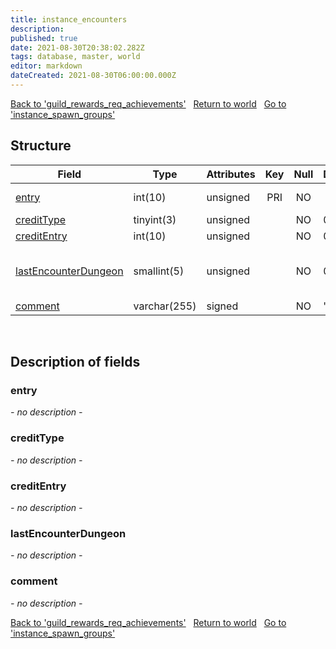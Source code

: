 ```yaml
---
title: instance_encounters
description: 
published: true
date: 2021-08-30T20:38:02.282Z
tags: database, master, world
editor: markdown
dateCreated: 2021-08-30T06:00:00.000Z
---
```


<a href="https://trinitycore.info/de/database/master/world/guild_rewards_req_achievements" class="mt-5 v-btn v-btn--depressed v-btn--flat v-btn--outlined theme--light v-size--default darkblue--text text--lighten-3"><span class="v-btn__content"><i aria-hidden="true" class="v-icon notranslate v-icon--left mdi mdi-arrow-left theme--light"></i><span>Back to 'guild_rewards_req_achievements'</span></span></a>&nbsp;&nbsp;&nbsp;<a href="https://trinitycore.info/de/database/master/world/home" class="mt-5 v-btn v-btn--depressed v-btn--flat v-btn--outlined theme--light v-size--default darkblue--text text--lighten-3"><span class="v-btn__content"><i aria-hidden="true" class="v-icon notranslate v-icon--left mdi mdi-home-outline theme--light"></i><span>Return to world</span></span></a>&nbsp;&nbsp;&nbsp;<a href="https://trinitycore.info/de/database/master/world/instance_spawn_groups" class="mt-5 v-btn v-btn--depressed v-btn--flat v-btn--outlined theme--light v-size--default darkblue--text text--lighten-3"><span class="v-btn__content"><span>Go to 'instance_spawn_groups'</span><i aria-hidden="true" class="v-icon notranslate v-icon--right mdi mdi-arrow-right theme--light"></i></span></a>

## Structure

| Field | Type | Attributes | Key | Null | Default | Extra | Comment |
| --- | --- | --- | :---: | :---: | --- | --- | --- |
| [entry](#entry) | int(10) | unsigned | PRI | NO |  |  | Unique entry from DungeonEncounter.dbc |
| [creditType](#credittype) | tinyint(3) | unsigned |  | NO | 0 |  |  |
| [creditEntry](#creditentry) | int(10) | unsigned |  | NO | 0 |  |  |
| [lastEncounterDungeon](#lastencounterdungeon) | smallint(5) | unsigned |  | NO | 0 |  | If not 0, LfgDungeon.dbc entry for the instance it is last encounter in |
| [comment](#comment) | varchar(255) | signed |  | NO | '' |  |  |
&nbsp;
## Description of fields

### entry
*- no description -*
&nbsp;

### creditType
*- no description -*
&nbsp;

### creditEntry
*- no description -*
&nbsp;

### lastEncounterDungeon
*- no description -*
&nbsp;

### comment
*- no description -*
&nbsp;

<a href="https://trinitycore.info/de/database/master/world/guild_rewards_req_achievements" class="mt-5 v-btn v-btn--depressed v-btn--flat v-btn--outlined theme--light v-size--default darkblue--text text--lighten-3"><span class="v-btn__content"><i aria-hidden="true" class="v-icon notranslate v-icon--left mdi mdi-arrow-left theme--light"></i><span>Back to 'guild_rewards_req_achievements'</span></span></a>&nbsp;&nbsp;&nbsp;<a href="https://trinitycore.info/de/database/master/world/home" class="mt-5 v-btn v-btn--depressed v-btn--flat v-btn--outlined theme--light v-size--default darkblue--text text--lighten-3"><span class="v-btn__content"><i aria-hidden="true" class="v-icon notranslate v-icon--left mdi mdi-home-outline theme--light"></i><span>Return to world</span></span></a>&nbsp;&nbsp;&nbsp;<a href="https://trinitycore.info/de/database/master/world/instance_spawn_groups" class="mt-5 v-btn v-btn--depressed v-btn--flat v-btn--outlined theme--light v-size--default darkblue--text text--lighten-3"><span class="v-btn__content"><span>Go to 'instance_spawn_groups'</span><i aria-hidden="true" class="v-icon notranslate v-icon--right mdi mdi-arrow-right theme--light"></i></span></a>

